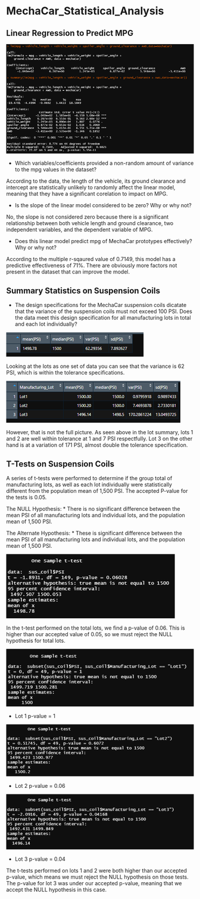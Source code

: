 # MechaCar_Statistical_Analysis

## Linear Regression to Predict MPG

 ![linear_reg](/images/linear_reg.PNG)

* Which variables/coefficients provided a non-random amount of variance to the mpg values in the dataset?

According to the data, the length of the vehicle, its ground clearance and intercept are statistically
unlikely to randomly affect the linear model, meaning that they have a significant corelation to
impact on MPG.

* Is the slope of the linear model considered to be zero? Why or why not?

No, the slope is not considered zero because there is a significant relationship between both vehicle
length and ground clearance, two independent variables, and the dependent variable of MPG.

* Does this linear model predict mpg of MechaCar prototypes effectively? Why or why not?

According to the multiple r-sqaured value of 0.7149, this model has a predictive effectiveness
of 71%. There are obviously more factors not present in the dataset that can improve the model.

## Summary Statistics on Suspension Coils

* The design specifications for the MechaCar suspension coils dicatate that the variance of the 
suspension coils must not exceed 100 PSI. Does the data meet this design specification for all
manufacturing lots in total and each lot individually?

![total_summary](/images/total_summary.PNG)

Looking at the lots as one set of data you can see that the variance is 62 PSI, which is within
the tolerance specifications. 

![lot_summary](/images/lot_summary.PNG)

However, that is not the full picture. As seen above in the lot summary, lots 1 and 2 are well
within tolerance at 1 and 7 PSI respectfully. Lot 3 on the other hand is at a variation of 
171 PSI, almost double the tolerance specification.

## T-Tests on Suspension Coils

A series of t-tests were performed to determine if the group total of manufacturing lots, as well 
as each lot individually were statistically different from the population mean of 1,500 PSI. 
The accepted P-value for the tests is 0.05.

The NULL Hypothesis:
    * There is no significant difference between the mean PSI of all manufacturing lots and
    individual lots, and the population mean of 1,500 PSI.

The Alternate Hypothesis:
    * These is significant difference between the mean PSI of all manufacturing lots and
    individual lots, and the population mean of 1,500 PSI.

![total_t_test](/images/total_t_test.PNG)

In the t-test performed on the total lots, we find a p-value of 0.06. This is higher than
our accepted value of 0.05, so we must reject the NULL hypothesis for total lots.

![lot1_t_test](/images/lot1_t_test.PNG)
* Lot 1 p-value = 1

![lot2_t_test](/images/lot2_t_test.PNG)
* Lot 2 p-value = 0.06

![lot3_t_test](/images/lot3_t_test.PNG)
* Lot 3 p-value = 0.04

The t-tests performed on lots 1 and 2 were both higher than our accepted p-value, which means we
must reject the NULL hypothesis on those tests. The p-value for lot 3 was under our accepted
p-value, meaning that we accept the NULL hypothesis in this case.